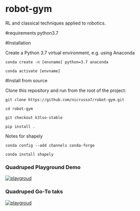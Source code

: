# robot-gym
RL and classical techniques applied to robotics.



#requirements python3.7

#Installation

Create a Python 3.7 virtual environment, e.g. using Anaconda

``conda create -n [envname] python=3.7 anaconda``

``conda activate [envname]``


#Install from source

Clone this repository and run from the root of the project:

``git clone https://github.com/nicrusso7/robot-gym.git``

``cd robot-gym``

``git checkout k3lso-stable``

``pip install .``





Notes for shapely

``conda config --add channels conda-forge ``

``conda install shapely``









### Quadruped Playground Demo
[![playgroud](https://img.youtube.com/vi/n8vaPM3yBlY/0.jpg)](https://www.youtube.com/watch?v=n8vaPM3yBlY)

### Quadruped Go-To taks
[![playgroud](https://img.youtube.com/vi/OVI9DYjW12k/0.jpg)](https://www.youtube.com/watch?v=OVI9DYjW12k)

